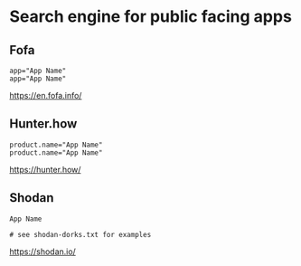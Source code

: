 # Search engine for public facing apps

## Fofa

```
app="App Name"
app="App Name"
```

https://en.fofa.info/

## Hunter.how

```
product.name="App Name"
product.name="App Name"
```

https://hunter.how/

## Shodan

```
App Name

# see shodan-dorks.txt for examples
```

https://shodan.io/

